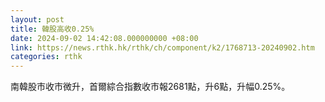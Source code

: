 ```yaml
---
layout: post
title: 韓股高收0.25%
date: 2024-09-02 14:42:08.000000000 +08:00
link: https://news.rthk.hk/rthk/ch/component/k2/1768713-20240902.htm
categories: rthk
---
```


南韓股市收市微升，首爾綜合指數收市報2681點，升6點，升幅0.25%。
